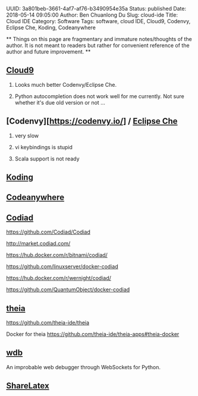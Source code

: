 UUID: 3a801beb-3661-4af7-af76-b3490954e35a
Status: published
Date: 2018-05-14 09:05:00
Author: Ben Chuanlong Du
Slug: cloud-ide
Title: Cloud IDE
Category: Software
Tags: software, cloud IDE, Cloud9, Codenvy, Eclipse Che, Koding, Codeanywhere

**
Things on this page are
fragmentary and immature notes/thoughts of the author.
It is not meant to readers
but rather for convenient reference of the author and future improvement.
**

## [Cloud9](http://www.legendu.net/misc/blog/cloud9-tips/)

1. Looks much better Codenvy/Eclipse Che.

2. Python autocompletion does not work well for me currently.
    Not sure whether it's due old version or not ...

## [Codenvy][https://codenvy.io/] / [Eclipse Che](https://www.eclipse.org/che/)

1. very slow

2. vi keybindings is stupid

3. Scala support is not ready

## [Koding](https://www.koding.com/)

## [Codeanywhere](https://www.codeanywhere.com/)

## [Codiad](http://codiad.com/)

https://github.com/Codiad/Codiad

http://market.codiad.com/

https://hub.docker.com/r/bitnami/codiad/

https://github.com/linuxserver/docker-codiad

https://hub.docker.com/r/wernight/codiad/

https://github.com/QuantumObject/docker-codiad

## [theia](http://www.theia-ide.org/)

https://github.com/theia-ide/theia

Docker for theia
https://github.com/theia-ide/theia-apps#theia-docker

## [wdb](https://github.com/Kozea/wdb)

An improbable web debugger through WebSockets for Python.

## [ShareLatex ](https://www.sharelatex.com/)
